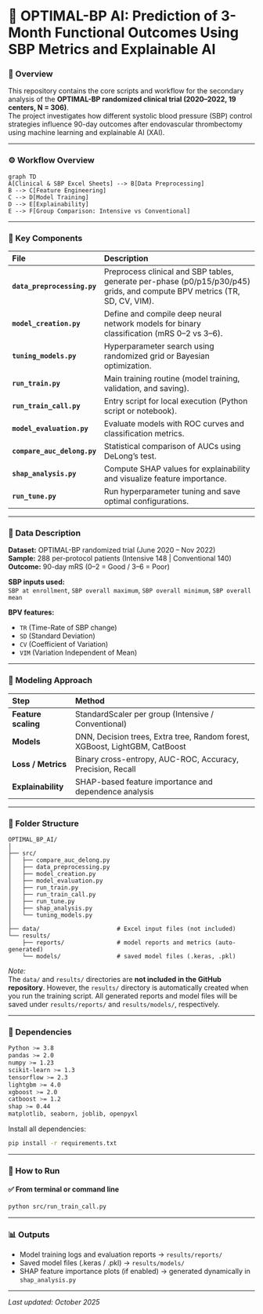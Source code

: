 # 🧠 OPTIMAL-BP AI: Prediction of 3-Month Functional Outcomes Using SBP Metrics and Explainable AI

### 📖 Overview
This repository contains the core scripts and workflow for the secondary analysis of the **OPTIMAL-BP randomized clinical trial (2020–2022, 19 centers, N = 306)**.  
The project investigates how different systolic blood pressure (SBP) control strategies influence 90-day outcomes after endovascular thrombectomy using machine learning and explainable AI (XAI).

---

### ⚙️ Workflow Overview
```mermaid
graph TD
A[Clinical & SBP Excel Sheets] --> B[Data Preprocessing]
B --> C[Feature Engineering]
C --> D[Model Training]
D --> E[Explainability]
E --> F[Group Comparison: Intensive vs Conventional]
```

---

### 🧩 Key Components
| File | Description |
|:--|:--|
| **`data_preprocessing.py`** | Preprocess clinical and SBP tables, generate per-phase (p0/p15/p30/p45) grids, and compute BPV metrics (TR, SD, CV, VIM). |
| **`model_creation.py`** | Define and compile deep neural network models for binary classification (mRS 0–2 vs 3–6). |
| **`tuning_models.py`** | Hyperparameter search using randomized grid or Bayesian optimization. |
| **`run_train.py`** | Main training routine (model training, validation, and saving). |
| **`run_train_call.py`** | Entry script for local execution (Python script or notebook). |
| **`model_evaluation.py`** | Evaluate models with ROC curves and classification metrics. |
| **`compare_auc_delong.py`** | Statistical comparison of AUCs using DeLong’s test. |
| **`shap_analysis.py`** | Compute SHAP values for explainability and visualize feature importance. |
| **`run_tune.py`** | Run hyperparameter tuning and save optimal configurations. |

---

### 🧬 Data Description
**Dataset:** OPTIMAL-BP randomized trial (June 2020 – Nov 2022)  
**Sample:** 288 per-protocol patients (Intensive 148 | Conventional 140)  
**Outcome:** 90-day mRS (0–2 = Good / 3–6 = Poor)  

**SBP inputs used:**  
`SBP at enrollment`, `SBP overall maximum`, `SBP overall minimum`, `SBP overall mean`  

**BPV features:**  
- `TR` (Time-Rate of SBP change)  
- `SD` (Standard Deviation)  
- `CV` (Coefficient of Variation)  
- `VIM` (Variation Independent of Mean)

---

### 🧮 Modeling Approach
| Step | Method |
|:--|:--|
| **Feature scaling** | StandardScaler per group (Intensive / Conventional) |
| **Models** | DNN, Decision trees, Extra tree, Random forest, XGBoost, LightGBM, CatBoost |
| **Loss / Metrics** | Binary cross-entropy, AUC-ROC, Accuracy, Precision, Recall |
| **Explainability** | SHAP-based feature importance and dependence analysis |

---

### 📂 Folder Structure
```
OPTIMAL_BP_AI/
│
├── src/
│   ├── compare_auc_delong.py
│   ├── data_preprocessing.py
│   ├── model_creation.py
│   ├── model_evaluation.py
│   ├── run_train.py
│   ├── run_train_call.py
│   ├── run_tune.py
│   ├── shap_analysis.py
│   └── tuning_models.py
│
├── data/                      # Excel input files (not included)
└── results/
    ├── reports/               # model reports and metrics (auto-generated)
    └── models/                # saved model files (.keras, .pkl)
```

*Note:*  
The `data/` and `results/` directories are **not included in the GitHub repository**.
However, the `results/` directory is automatically created when you run the training script.
All generated reports and model files will be saved under `results/reports/` and `results/models/`, respectively.

---

### 🧰 Dependencies
```bash
Python >= 3.8
pandas >= 2.0
numpy >= 1.23
scikit-learn >= 1.3
tensorflow >= 2.3
lightgbm >= 4.0
xgboost >= 2.0
catboost >= 1.2
shap >= 0.44
matplotlib, seaborn, joblib, openpyxl
```

Install all dependencies:
```bash
pip install -r requirements.txt
```

---

### 🚀 How to Run

#### ✅ From terminal or command line
```bash
python src/run_train_call.py
```

---

### 📊 Outputs
- Model training logs and evaluation reports → `results/reports/`
- Saved model files (.keras / .pkl) → `results/models/`
- SHAP feature importance plots (if enabled) → generated dynamically in `shap_analysis.py`

---

*Last updated: October 2025*
